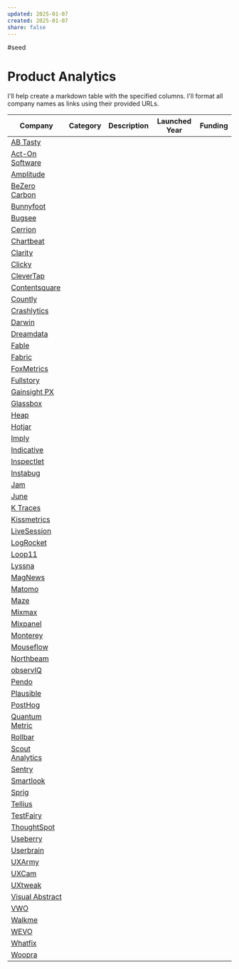 ```yaml
---
updated: 2025-01-07
created: 2025-01-07
share: false
---
```

#seed



# Product Analytics

I'll help create a markdown table with the specified columns. I'll format all company names as links using their provided URLs.

| Company                                                         | Category | Description | Launched Year | Funding |
| --------------------------------------------------------------- | -------- | ----------- | ------------- | ------- |
| [AB Tasty](https://abtasty.com)                                 |          |             |               |         |
| [Act-On Software](https://act-on.com)                           |          |             |               |         |
| [Amplitude](https://amplitude.com)                              |          |             |               |         |
| [BeZero Carbon](https://bezerocarbon.com)                       |          |             |               |         |
| [Bunnyfoot](https://bunnyfoot.com)                              |          |             |               |         |
| [Bugsee](https://bugsee.com)                                    |          |             |               |         |
| [Cerrion](https://cerrion.com)                                  |          |             |               |         |
| [Chartbeat](https://chartbeat.com)                              |          |             |               |         |
| [Clarity](https://clarity.microsoft.com)                        |          |             |               |         |
| [Clicky](https://clicky.com)                                    |          |             |               |         |
| [CleverTap](https://clevertap.com)                              |          |             |               |         |
| [Contentsquare](https://contentsquare.com)                      |          |             |               |         |
| [Countly](https://count.ly)                                     |          |             |               |         |
| [Crashlytics](https://firebase.google.com/products/crashlytics) |          |             |               |         |
| [Darwin](https://darwindata.io)                                 |          |             |               |         |
| [Dreamdata](https://dreamdata.io)                               |          |             |               |         |
| [Fable](https://makeitfable.com)                                |          |             |               |         |
| [Fabric](https://fabric.io)                                     |          |             |               |         |
| [FoxMetrics](https://foxmetrics.com)                            |          |             |               |         |
| [Fullstory](https://fullstory.com)                              |          |             |               |         |
| [Gainsight PX](https://gainsight.com/product-experience)        |          |             |               |         |
| [Glassbox](https://glassbox.com)                                |          |             |               |         |
| [Heap](https://heap.io)                                         |          |             |               |         |
| [Hotjar](https://hotjar.io)                                     |          |             |               |         |
| [Imply](https://imply.io)                                       |          |             |               |         |
| [Indicative](https://indicative.com)                            |          |             |               |         |
| [Inspectlet](https://inspectlet.com)                            |          |             |               |         |
| [Instabug](https://instabug.com)                                |          |             |               |         |
| [Jam](https://jam.dev)                                          |          |             |               |         |
| [June](https://june.so)                                         |          |             |               |         |
| [K Traces](https://ktraces.com)                                 |          |             |               |         |
| [Kissmetrics](https://kissmetrics.com)                          |          |             |               |         |
| [LiveSession](https://livesession.io)                           |          |             |               |         |
| [LogRocket](https://logrocket.com)                              |          |             |               |         |
| [Loop11](https://loop11.com)                                    |          |             |               |         |
| [Lyssna](https://lyssna.com)                                    |          |             |               |         |
| [MagNews](https://magnews.com)                                  |          |             |               |         |
| [Matomo](https://matomo.org)                                    |          |             |               |         |
| [Maze](https://maze.co)                                         |          |             |               |         |
| [Mixmax](https://mixmax.com)                                    |          |             |               |         |
| [Mixpanel](https://mixpanel.com)                                |          |             |               |         |
| [Monterey](https://monterey.ai)                                 |          |             |               |         |
| [Mouseflow](https://mouseflow.com)                              |          |             |               |         |
| [Northbeam](https://northbeam.io)                               |          |             |               |         |
| [observIQ](https://observiq.com)                                |          |             |               |         |
| [Pendo](https://pendo.io)                                       |          |             |               |         |
| [Plausible](https://plausible.io)                               |          |             |               |         |
| [PostHog](https://posthog.com)                                  |          |             |               |         |
| [Quantum Metric](https://quantummetric.com)                     |          |             |               |         |
| [Rollbar](https://rollbar.com)                                  |          |             |               |         |
| [Scout Analytics](https://scoutanalytics.com)                   |          |             |               |         |
| [Sentry](https://sentry.io)                                     |          |             |               |         |
| [Smartlook](https://smartlook.com)                              |          |             |               |         |
| [Sprig](https://sprig.com)                                      |          |             |               |         |
| [Tellius](https://tellius.com)                                  |          |             |               |         |
| [TestFairy](https://testfairy.com)                              |          |             |               |         |
| [ThoughtSpot](https://thoughtspot.com)                          |          |             |               |         |
| [Useberry](https://useberry.com)                                |          |             |               |         |
| [Userbrain](https://userbrain.com)                              |          |             |               |         |
| [UXArmy](https://uxarmy.com)                                    |          |             |               |         |
| [UXCam](https://uxcam.com)                                      |          |             |               |         |
| [UXtweak](https://uxtweak.com)                                  |          |             |               |         |
| [Visual Abstract](https://visual-abstract.com)                  |          |             |               |         |
| [VWO](https://vwo.com)                                          |          |             |               |         |
| [Walkme](https://walkme.com)                                    |          |             |               |         |
| [WEVO](https://wevo.io)                                         |          |             |               |         |
| [Whatfix](https://whatfix.com)                                  |          |             |               |         |
| [Woopra](https://woopra.com)                                    |          |             |               |         |
